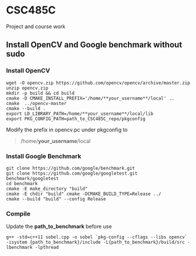 # CSC485C
Project and course work

## Install OpenCV and Google benchmark without sudo

### Install OpenCV

```
wget -O opencv.zip https://github.com/opencv/opencv/archive/master.zip
unzip opencv.zip
mkdir -p build && cd build
cmake -D CMAKE_INSTALL_PREFIX='/home/**your_username**/local' ..
cmake  ../opencv-master
cmake --build .
export LD_LIBRARY_PATH=/home/**your_username**/local/lib
export PKG_CONFIG_PATH=path_to_CSC485C_repo/pkgconfig
```

Modify the prefix in opencv.pc under pkgconfig to 
> /home/**your_username**/local


### Install Google Benchmark
```
git clone https://github.com/google/benchmark.git
git clone https://github.com/google/googletest.git benchmark/googletest
cd benchmark
cmake -E make_directory "build"
cmake -E chdir "build" cmake -DCMAKE_BUILD_TYPE=Release ../
cmake --build "build" --config Release
```

### Compile

Update the **path_to_benchmark** before use

```
g++ -std=c++11 sobel.cpp -o sobel `pkg-config --cflags --libs opencv` -isystem {path_to_benchmark}/include -L{path_to_benchmark}/build/src -lbenchmark -lpthread
```
